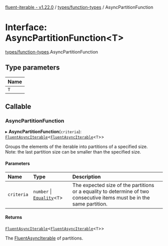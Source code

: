 [fluent-iterable - v1.22.0](../README.md) / [types/function-types](../modules/types_function_types.md) / AsyncPartitionFunction

# Interface: AsyncPartitionFunction<T\>

[types/function-types](../modules/types_function_types.md).AsyncPartitionFunction

## Type parameters

| Name |
| :------ |
| `T` |

## Callable

### AsyncPartitionFunction

▸ **AsyncPartitionFunction**(`criteria`): [`FluentAsyncIterable`](index.FluentAsyncIterable.md)<[`FluentAsyncIterable`](index.FluentAsyncIterable.md)<`T`\>\>

Groups the elements of the iterable into partitions of a specified size.<br>
  Note: the last partition size can be smaller than the specified size.

#### Parameters

| Name | Type | Description |
| :------ | :------ | :------ |
| `criteria` | `number` \| [`Equality`](types.Equality.md)<`T`\> | The expected size of the partitions or a equality to determine of two consecutive items must be in the same partition. |

#### Returns

[`FluentAsyncIterable`](index.FluentAsyncIterable.md)<[`FluentAsyncIterable`](index.FluentAsyncIterable.md)<`T`\>\>

The [FluentAsyncIterable](index.FluentAsyncIterable.md) of partitions.
